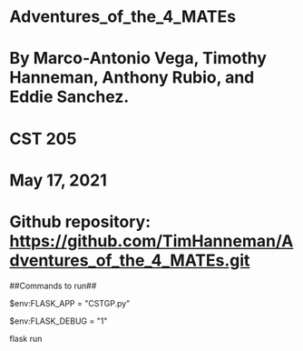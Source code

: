 # Adventures_of_the_4_MATEs
# By Marco-Antonio Vega, Timothy Hanneman, Anthony Rubio, and Eddie Sanchez.
# CST 205
# May 17, 2021
# Github repository: https://github.com/TimHanneman/Adventures_of_the_4_MATEs.git

##Commands to run##

$env:FLASK_APP = "CSTGP.py"

$env:FLASK_DEBUG = "1"

flask run
